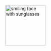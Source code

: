 <img style="width:128px;" src="https://em-content.zobj.net/source/microsoft-teams/363/smiling-face-with-sunglasses_1f60e.png" alt="smiling face with sunglasses"/>
